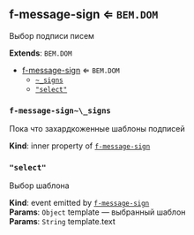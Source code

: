 <a name="module_f-message-sign"></a>

## f-message-sign ⇐ <code>BEM.DOM</code>
Выбор подписи писем

**Extends**: <code>BEM.DOM</code>  

* [f-message-sign](#module_f-message-sign) ⇐ <code>BEM.DOM</code>
    * [`~_signs`](#module_f-message-sign.._signs)
    * [`"select"`](#event_select)

<a name="module_f-message-sign.._signs"></a>

### `f-message-sign~\_signs`
Пока что захардкоженные шаблоны подписей

**Kind**: inner property of [<code>f-message-sign</code>](#module_f-message-sign)  
<a name="event_select"></a>

### `"select"`
Выбор шаблона

**Kind**: event emitted by [<code>f-message-sign</code>](#module_f-message-sign)  
**Params**: <code>Object</code> template — выбранный шаблон  
**Params**: <code>String</code> template.text  
